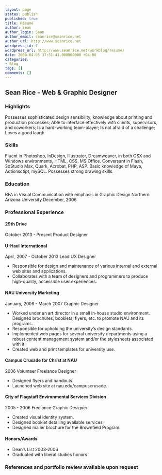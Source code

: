 ```yaml
---
layout: page
status: publish
published: true
title: Résumé
author: Sean
author_login: Sean
author_email: seanrice@seanrice.net
author_url: http://www.seanrice.net
wordpress_id: 7
wordpress_url: http://www.seanrice.net/workblog/resume/
date: 2008-04-05 17:51:41.000000000 +04:00
categories:
- Blog
tags: []
comments: []
---
```

<h2>Sean Rice - Web &amp; Graphic Designer</h2>
<h3>Highlights</h3>
Possesses sophisticated design sensibility, knowledge about printing and production processes; Able to interface effectively with clients, supervisors, and coworkers; Is a hard-working team-player; Is not afraid of a challenge; Loves a good laugh.
<h3>Skills</h3>
Fluent in Photoshop, InDesign, Illustrator, Dreamweaver, in both OSX and Windows environments, HTML, CSS, MS Office. Conversant in Flash, 3dStudio Max, Quark, Acrobat, PHP, ASP. Basic knowledge of Maya, Actionsctipt, mySQL. Possesses strong drawing skills.
<h3>Education</h3>
BFA in Visual Communication with emphasis in Graphic Design Northern Arizona University December, 2006
<h3>Professional Experience</h3>
<h4>29th Drive</h4>
October 2013 - Present
Product Designer
<h4>U-Haul International</h4>
April, 2007 - October 2013
Lead UX Designer
<ul>
	<li>Responsible for design and maintenance of various internal and external web sites and applications.</li>
	<li>Collaborates with a team of designers and programmers to produce high-quality, accessible user experiences.</li>
</ul>
<h4>NAU University Marketing</h4>
January, 2006 - March 2007
Graphic Designer
<ul>
	<li>Worked under an art director in a small in-house studio environment. Designed brochures, booklets, flyers, etc. to promote NAU and its programs.</li>
	<li>Responsible for upholding the university’s design standards.</li>
	<li>Implemented web pages for several university departments using a robust content management system and/or the stylesheets associated with it.</li>
	<li>Created web and print templates for university use.</li>
</ul>
<h4>Campus Crusade for Christ at NAU</h4>
2006
Volunteer Freelance Designer
<ul>
	<li>Designed flyers and handouts.</li>
	<li>Launched web site at nau.edu/campuscrusade.</li>
</ul>
<h4>City of Flagstaff Environmental Services Division</h4>
2005 - 2006
Freelance Graphic Designer
<ul>
	<li>Created visual identity system.</li>
	<li>Designed booklet detailing available services.</li>
	<li>Designed mailer brochure for the Brownfield Program.</li>
</ul>
<h4>Honors/Awards</h4>
<ul>
	<li>Dean’s List 2003-2006</li>
	<li>Graduated with liberal studies honors</li>
</ul>
<h3>References and portfolio review available upon request</h3>
